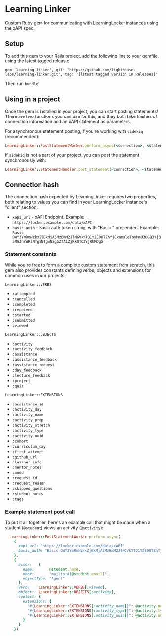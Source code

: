 # Learning Linker

Custom Ruby gem for communicating with LearningLocker instances using the xAPI spec.

## Setup

To add this gem to your Rails project, add the following line to your gemfile, using the latest tagged release:

`gem 'learning-linker', git: 'https://github.com/lighthouse-labs/learning-linker.git', tag: '[latest tagged version in Releases]'`

Then run `bundle`!

## Using in a project

Once the gem is installed in your project, you can start posting statements! There are two functions you can use for this, and they both take hashes of connection information and an xAPI statement as parameters.

For asynchronous statement posting, if you're working with `sidekiq` (recommended):

```ruby
LearningLinker::PostStatementWorker.perform_async(<connection>, <statement>)
```

If `sidekiq` is not a part of your project, you can post the statement synchronously with:

```ruby
LearningLinker::StatementHandler.post_statement(<connection>, <statement>)
```

## Connection hash

The connection hash expected by LearningLinker requires two properties, both relating to values you can find in your LearningLocker instance's "client" section:

- `xapi_url` - xAPI Endpoint. Example: `https://locker.example.com/data/xAPI`
- `basic_auth` - Basic auth token string, with "Basic " prepended. Example: `Basic OWY3YmRmNzkxZjBkMjA5MzBmM2JlMGVkYTQ1Y2E0OTZhYjExampleToyMmU3OGQ3YjQ5MGJhYWRlNTg5NTgwNzg5ZTA1ZjRkOTQ3YjRkMDg5`

### Statement constants

While you're free to form a complete custom statement from scratch, this gem also provides constants defining verbs, objects and extensions for common uses in our projects.

`LearningLinker::VERBS`

- `:attempted`
- `:cancelled`
- `:completed`
- `:received`
- `:started`
- `:submitted`
- `:viewed`

`LearningLinker::OBJECTS`

- `:activity`
- `:activity_feedback`
- `:assistance`
- `:assistance_feedback`
- `:assistance_request`
- `:day_feedback`
- `:lecture_feedback`
- `:project`
- `:quiz`

`LearningLinker::EXTENSIONS`

- `:assistance_id`
- `:activity_day`
- `:activity_name`
- `:activity_prep`
- `:activity_stretch`
- `:activity_type`
- `:activity_uuid`
- `:cohort`
- `:curriculum_day`
- `:first_attempt`
- `:github_url`
- `:learner_info`
- `:mentor_notes`
- `:mood`
- `:request_id`
- `:request_reason`
- `:skipped_questions`
- `:student_notes`
- `:tags`

### Example statement post call

To put it all together, here's an example call that might be made when a student (`@student`) views an activity (`@activity`):

```ruby
  LearningLinker::PostStatementWorker.perform_async(
    {
      xapi_url: "https://locker.example.com/data/xAPI"
      basic_auth: "Basic OWY3YmRmNzkxZjBkMjA5MzBmM2JlMGVkYTQ1Y2E0OTZhYjExampleToyMmU3OGQ3YjQ5MGJhYWRlNTg5NTgwNzg5ZTA1ZjRkOTQ3YjRkMDg5"
    },
    {
      actor:   {
        name:       @student.name,
        mbox:       "mailto:#{@student.email}",
        objectType: "Agent"
      },
      verb:    LearningLinker::VERBS[:viewed],
      object:  LearningLinker::OBJECTS[:activity],
      context: {
        extensions: {
          "#{LearningLinker::EXTENSIONS[:activity_name]}": @activity.name,
          "#{LearningLinker::EXTENSIONS[:activity_type]}": @activity.type,
          "#{LearningLinker::EXTENSIONS[:activity_uuid]}": @activity.uuid
        }
      }
    })
```
